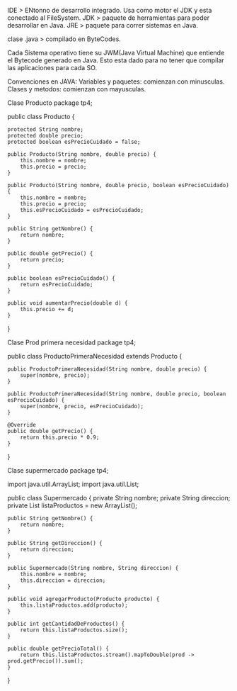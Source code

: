 IDE > ENtonno de desarrollo integrado. Usa como motor el JDK y esta conectado al FileSystem.
JDK > paquete de herramientas para poder desarrollar en Java.
JRE > paquete para correr sistemas en Java.

clase .java > compilado en ByteCodes.

Cada Sistema operativo tiene su JWM(Java Virtual Machine) que entiende el Bytecode generado en Java.
Esto esta dado para no tener que compilar las aplicaciones para cada SO.


Convenciones en JAVA:
Variables y paquetes: comienzan con minusculas.
Clases y metodos: comienzan con mayusculas.


Clase Producto
package tp4;

public class Producto {

	protected String nombre;
	protected double precio;
	protected boolean esPrecioCuidado = false;
	
	public Producto(String nombre, double precio) {
		this.nombre = nombre;
		this.precio = precio;
	}
	
	public Producto(String nombre, double precio, boolean esPrecioCuidado) {
		this.nombre = nombre;
		this.precio = precio;
		this.esPrecioCuidado = esPrecioCuidado;
	}
	
	public String getNombre() {
		return nombre;
	}
	
	public double getPrecio() {
		return precio;
	}
	
	public boolean esPrecioCuidado() {
		return esPrecioCuidado;
	}

	public void aumentarPrecio(double d) {
		this.precio += d;		
	}
	
	
	
}


Clase Prod primera necesidad
package tp4;

public class ProductoPrimeraNecesidad extends Producto {

	public ProductoPrimeraNecesidad(String nombre, double precio) {
		super(nombre, precio);
	}

	public ProductoPrimeraNecesidad(String nombre, double precio, boolean esPrecioCuidado) {
		super(nombre, precio, esPrecioCuidado);
	}
	
	@Override
	public double getPrecio() {
		return this.precio * 0.9;
	}
	
}


Clase supermercado
package tp4;

import java.util.ArrayList;
import java.util.List;

public class Supermercado {
	private String nombre;
	private String direccion;
	private List<Producto> listaProductos = new ArrayList<Producto>();

	public String getNombre() {
		return nombre;
	}

	public String getDireccion() {
		return direccion;
	}

	public Supermercado(String nombre, String direccion) {
		this.nombre = nombre;
		this.direccion = direccion;
	}
	
	public void agregarProducto(Producto producto) {
		this.listaProductos.add(producto);
	}
	
	public int getCantidadDeProductos() {
		return this.listaProductos.size();
	}
	
	public double getPrecioTotal() {
		return this.listaProductos.stream().mapToDouble(prod -> prod.getPrecio()).sum();
	}

}







